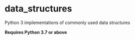 # data_structures
Python 3 implementations of commonly used data structures

**Requires Python 3.7 or above**
